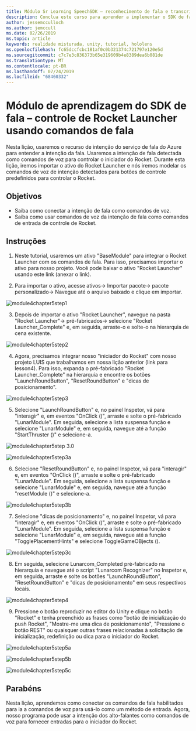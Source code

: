 ```yaml
---
title: Módulo Sr Learning SpeechSDK – reconhecimento de fala e transcrição
description: Conclua este curso para aprender a implementar o SDK de fala do Azure em um aplicativo de realidade misturada.
author: jessemcculloch
ms.author: jemccull
ms.date: 02/26/2019
ms.topic: article
keywords: realidade misturada, unity, tutorial, hololens
ms.openlocfilehash: fc65dccfcbc181af0c0b321374c721797e120e5d
ms.sourcegitcommit: c7c7e3c836373b65e319609b4e8389dea6b081de
ms.translationtype: MT
ms.contentlocale: pt-BR
ms.lasthandoff: 07/24/2019
ms.locfileid: "68460332"
---
```

# <a name="speech-sdk-learning-module---rocket-launcher-control-using-speech-commands"></a>Módulo de aprendizagem do SDK de fala – controle de Rocket Launcher usando comandos de fala

Nesta lição, usaremos o recurso de intenção do serviço de fala do Azure para entender a intenção da fala. Usaremos a intenção de fala detectada como comandos de voz para controlar o iniciador do Rocket. Durante esta lição, iremos importar o ativo do Rocket Launcher e nós iremos modelar os comandos de voz de intenção detectados para botões de controle predefinidos para controlar o Rocket. 

## <a name="objectives"></a>Objetivos

- Saiba como conectar a intenção de fala como comandos de voz.
- Saiba como usar comandos de voz da intenção de fala como comandos de entrada de controle de Rocket.

## <a name="instructions"></a>Instruções
1. Neste tutorial, usaremos um ativo "BaseModule" para integrar o Rocket Launcher com os comandos de fala. Para isso, precisamos importar o ativo para nosso projeto. Você pode baixar o ativo "Rocket Launcher" usando este link (anexar o link). 

2. Para importar o ativo, acesse ativos-> Importar pacote-> pacote personalizado-> Navegue até o arquivo baixado e clique em importar.

![module4chapter5step1](images/module4chapter5step1.PNG)

3. Depois de importar o ativo "Rocket Launcher", navegue na pasta "Rocket Launcher"-> pré-fabricados-> selecione "Rocket Launcher_Complete" e, em seguida, arraste-o e solte-o na hierarquia de cena existente.

![module4chapter5step2](images/module4chapter5step2.PNG)

4. Agora, precisamos integrar nosso "iniciador do Rocket" com nosso projeto LUIS que trabalhamos em nossa lição anterior (link para lesson4). Para isso, expanda o pré-fabricado "Rocket Launcher_Complete" na hierarquia e encontre os botões "LaunchRoundButton", "ResetRoundButton" e "dicas de posicionamento".

![module4chapter5step3](images/module4chapter5step3.PNG)

5. Selecione "LaunchRoundButton" e, no painel Inspetor, vá para "interagir" e, em eventos "OnClick ()", arraste e solte o pré-fabricado "LunarModule". Em seguida, selecione a lista suspensa função e selecione "LunarModule" e, em seguida, navegue até a função "StartThruster ()" e selecione-a.

![module4chapter5step 3.0](images/module4chapter5step3.0.PNG)

![module4chapter5step3a](images/module4chapter5step3a.PNG)

6. Selecione "ResetRoundButton" e, no painel Inspetor, vá para "interagir" e, em eventos "OnClick ()", arraste e solte o pré-fabricado "LunarModule". Em seguida, selecione a lista suspensa função e selecione "LunarModule" e, em seguida, navegue até a função "resetModule ()" e selecione-a.

![module4chapter5step3b](images/module4chapter5step3b.PNG)

7. Selecione "dicas de posicionamento" e, no painel Inspetor, vá para "interagir" e, em eventos "OnClick ()", arraste e solte o pré-fabricado "LunarModule". Em seguida, selecione a lista suspensa função e selecione "LunarModule" e, em seguida, navegue até a função "TogglePlacementHints" e selecione ToggleGameOBjects ().

![module4chapter5step3c](images/module4chapter5step3c.PNG)

8.  Em seguida, selecione Lunarcom_Completed pré-fabricado na hierarquia e navegue até o script "Lunarcom Recognizer" no Inspetor e, em seguida, arraste e solte os botões "LaunchRoundButton", "ResetRoundButton" e "dicas de posicionamento" em seus respectivos locais.

![module4chapter5step4](images/module4chapter5step4.PNG)

9. Pressione o botão reproduzir no editor do Unity e clique no botão "Rocket" e tenha preenchido as frases como "botão de inicialização do push Rocket", "Mostre-me uma dica de posicionamento", "Pressione o botão REST" ou quaisquer outras frases relacionadas à solicitação de inicialização, redefinição ou dica para o iniciador do Rocket.

![module4chapter5step5a](images/module4chapter5step5a.PNG)

![module4chapter5step5b](images/module4chapter5step5b.PNG)

![module4chapter5step5c](images/module4chapter5step5c.PNG)

## <a name="congratulations"></a>Parabéns

Nesta lição, aprendemos como conectar os comandos de fala habilitados para ia a comandos de voz para usá-lo como um método de entrada. Agora, nosso programa pode usar a intenção dos alto-falantes como comandos de voz para fornecer entradas para o iniciador do Rocket.

